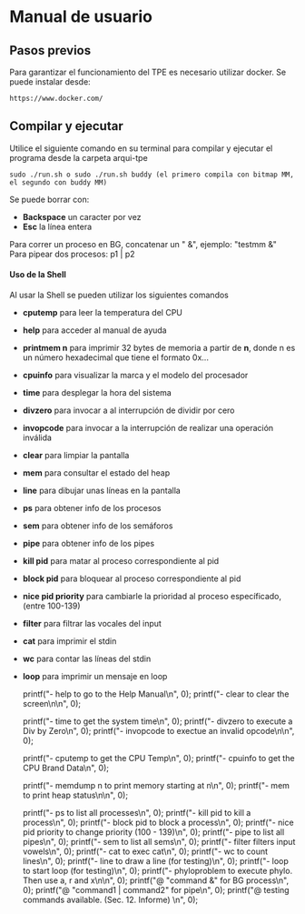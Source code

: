 # Manual de usuario

## Pasos previos
Para garantizar  el funcionamiento del TPE es necesario utilizar docker. Se puede instalar desde:
```
https://www.docker.com/
```

## Compilar y ejecutar
Utilice el siguiente comando en su terminal para compilar y ejecutar el programa desde la carpeta arqui-tpe

``` 
sudo ./run.sh o sudo ./run.sh buddy (el primero compila con bitmap MM, el segundo con buddy MM)
```

Se puede borrar con:
- **Backspace** un caracter por vez
- **Esc** la línea entera

Para correr un proceso en BG, concatenar un " &", ejemplo: "testmm &"
Para pipear dos procesos: p1 | p2




#### Uso de la Shell
Al usar la Shell se pueden utilizar los siguientes comandos

- **cputemp** para leer la temperatura del CPU
- **help** para acceder al manual de ayuda
- **printmem n** para imprimir 32 bytes de memoria a partir de **n**, donde n es un número hexadecimal que tiene el formato 0x...
- **cpuinfo** para visualizar la marca y el modelo del procesador
- **time** para desplegar la hora del sistema
- **divzero** para invocar a al interrupción de dividir por cero
- **invopcode** para invocar a la interrupción de realizar una operación inválida
- **clear** para limpiar la pantalla
- **mem** para consultar el estado del heap
- **line** para dibujar unas líneas en la pantalla
- **ps** para obtener info de los procesos
- **sem** para obtener info de los semáforos
- **pipe** para obtener info de los pipes
- **kill pid** para matar al proceso correspondiente al pid
- **block pid** para bloquear al proceso correspondiente al pid
- **nice pid priority** para cambiarle la prioridad al proceso específicado, (entre 100-139)
- **filter** para filtrar las vocales del input 
- **cat** para imprimir el stdin
- **wc** para contar las líneas del stdin
- **loop** para imprimir un mensaje en loop 





	printf("- help              to go to the Help Manual\n", 0);
	printf("- clear             to clear the screen\n\n", 0);

	printf("- time              to get the system time\n", 0);
	printf("- divzero           to execute a Div by Zero\n", 0);
	printf("- invopcode         to exectue an invalid opcode\n\n", 0);

	printf("- cputemp           to get the CPU Temp\n", 0);
	printf("- cpuinfo           to get the CPU Brand Data\n", 0);

	printf("- memdump n         to print memory starting at n\n", 0);
	printf("- mem               to print heap status\n\n", 0);

	printf("- ps                to list all processes\n", 0);
	printf("- kill pid          to kill a process\n", 0);
	printf("- block pid         to block a process\n", 0);
	printf("- nice pid priority to change priority (100 - 139)\n", 0);
	printf("- pipe              to list all pipes\n", 0);
	printf("- sem               to list all sems\n", 0);
	printf("- filter            filters input vowels\n", 0);
	printf("- cat               to exec cat\n", 0);
	printf("- wc                to count lines\n", 0);
    printf("- line              to draw a line (for testing)\n", 0);
    printf("- loop              to start loop (for testing)\n", 0);
    printf("- phyloproblem      to execute phylo. Then use a, r and x\n\n", 0);
    printf("@ \"command &\" for BG process\n", 0);
    printf("@ \"command1 | command2\" for pipe\n", 0);
    printf("@  testing commands available. (Sec. 12. Informe) \n", 0);